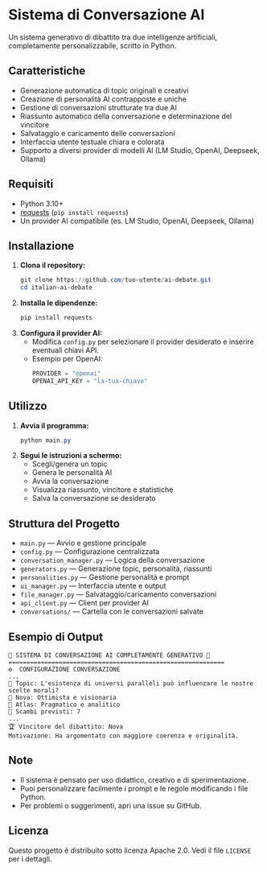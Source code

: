 # Sistema di Conversazione AI

Un sistema generativo di dibattito tra due intelligenze artificiali, completamente personalizzabile, scritto in Python.

## Caratteristiche
- Generazione automatica di topic originali e creativi
- Creazione di personalità AI contrapposte e uniche
- Gestione di conversazioni strutturate tra due AI
- Riassunto automatico della conversazione e determinazione del vincitore
- Salvataggio e caricamento delle conversazioni
- Interfaccia utente testuale chiara e colorata
- Supporto a diversi provider di modelli AI (LM Studio, OpenAI, Deepseek, Ollama)

## Requisiti
- Python 3.10+
- [requests](https://pypi.org/project/requests/) (`pip install requests`)
- Un provider AI compatibile (es. LM Studio, OpenAI, Deepseek, Ollama)

## Installazione
1. **Clona il repository:**
   ```powershell
   git clone https://github.com/tuo-utente/ai-debate.git
   cd italian-ai-debate
   ```
2. **Installa le dipendenze:**
   ```powershell
   pip install requests
   ```
3. **Configura il provider AI:**
   - Modifica `config.py` per selezionare il provider desiderato e inserire eventuali chiavi API.
   - Esempio per OpenAI:
     ```python
     PROVIDER = "openai"
     OPENAI_API_KEY = "la-tua-chiave"
     ```

## Utilizzo
1. **Avvia il programma:**
   ```powershell
   python main.py
   ```
2. **Segui le istruzioni a schermo:**
   - Scegli/genera un topic
   - Genera le personalità AI
   - Avvia la conversazione
   - Visualizza riassunto, vincitore e statistiche
   - Salva la conversazione se desiderato

## Struttura del Progetto
- `main.py` — Avvio e gestione principale
- `config.py` — Configurazione centralizzata
- `conversation_manager.py` — Logica della conversazione
- `generators.py` — Generazione topic, personalità, riassunti
- `personalities.py` — Gestione personalità e prompt
- `ui_manager.py` — Interfaccia utente e output
- `file_manager.py` — Salvataggio/caricamento conversazioni
- `api_client.py` — Client per provider AI
- `conversations/` — Cartella con le conversazioni salvate

## Esempio di Output
```
🤖 SISTEMA DI CONVERSAZIONE AI COMPLETAMENTE GENERATIVO 🤖
============================================================
⚙️  CONFIGURAZIONE CONVERSAZIONE
...
🎯 Topic: L'esistenza di universi paralleli può influenzare le nostre scelte morali?
👤 Nova: Ottimista e visionaria
👤 Atlas: Pragmatico e analitico
💬 Scambi previsti: 7
...
🏆 Vincitore del dibattito: Nova
Motivazione: Ha argomentato con maggiore coerenza e originalità.
```

## Note
- Il sistema è pensato per uso didattico, creativo e di sperimentazione.
- Puoi personalizzare facilmente i prompt e le regole modificando i file Python.
- Per problemi o suggerimenti, apri una issue su GitHub.

## Licenza
Questo progetto è distribuito sotto licenza Apache 2.0. Vedi il file `LICENSE` per i dettagli.
